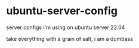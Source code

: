 # ubuntu-server-config
server configs i'm using on ubuntu server 22.04 

take everything with a grain of salt, i am a dumbass
